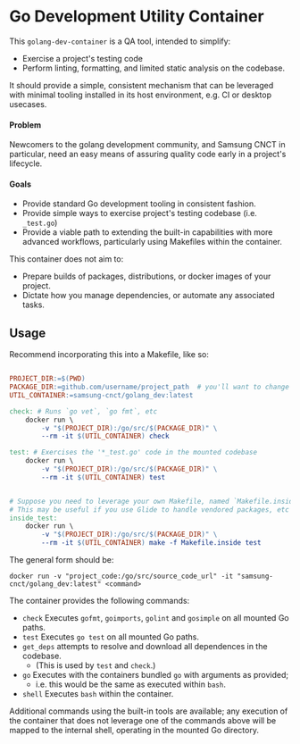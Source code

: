 # Go Development Utility Container

This `golang-dev-container` is a QA tool, intended to simplify:

- Exercise a project's testing code
- Perform linting, formatting, and limited static analysis on the codebase.

It should provide a simple, consistent mechanism that can be leveraged with 
minimal tooling installed in its host environment, e.g. CI or desktop usecases.

#### Problem

Newcomers to the golang development community, and Samsung CNCT in particular,
need an easy means of assuring quality code early in a project's lifecycle.

#### Goals

- Provide standard Go development tooling in consistent fashion.
- Provide simple ways to exercise project's testing codebase (i.e. `_test.go`)
- Provide a viable path to extending the built-in capabilities with more advanced 
    workflows, particularly using Makefiles within the container.

This container does not aim to:

- Prepare builds of packages, distributions, or docker images of your project.
- Dictate how you manage dependencies, or automate any associated tasks.

## Usage

Recommend incorporating this into a Makefile, like so:

```Makefile

PROJECT_DIR:=$(PWD)
PACKAGE_DIR:=github.com/username/project_path  # you'll want to change this
UTIL_CONTAINER:=samsung-cnct/golang_dev:latest

check: # Runs `go vet`, `go fmt`, etc
    docker run \
        -v "$(PROJECT_DIR):/go/src/$(PACKAGE_DIR)" \
        --rm -it $(UTIL_CONTAINER) check

test: # Exercises the '*_test.go' code in the mounted codebase
    docker run \
        -v "$(PROJECT_DIR):/go/src/$(PACKAGE_DIR)" \
        --rm -it $(UTIL_CONTAINER) test


# Suppose you need to leverage your own Makefile, named `Makefile.inside`
# This may be useful if you use Glide to handle vendored packages, etc
inside_test:
    docker run \
        -v "$(PROJECT_DIR):/go/src/$(PACKAGE_DIR)" \
        --rm -it $(UTIL_CONTAINER) make -f Makefile.inside test


```

The general form should be:

```shell
docker run -v "project_code:/go/src/source_code_url" -it "samsung-cnct/golang_dev:latest" <command>
```


The container provides the following commands:

- `check` Executes `gofmt`, `goimports`, `golint` and `gosimple` on all mounted Go paths.
- `test` Executes `go test` on all mounted Go paths.
- `get_deps` attempts to resolve and download all dependences in the codebase. 
    - (This is used by `test` and `check`.)
- `go` Executes with the containers bundled `go` with arguments as provided; 
    - i.e. this would be the same as executed within `bash`.
- `shell` Executes `bash` within the container.

Additional commands using the built-in tools are available; any execution of the
container that does not leverage one of the commands above will be mapped to
the internal shell, operating in the mounted Go directory.


